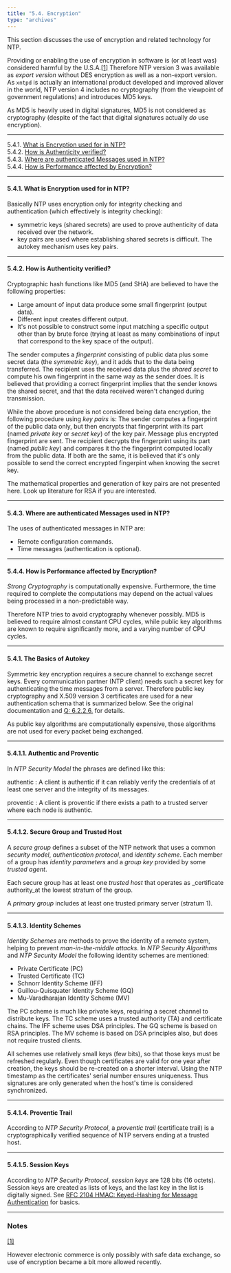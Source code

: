 ```yaml
---
title: "5.4. Encryption"
type: "archives"
---
```


This section discusses the use of encryption and related technology for NTP.

Providing or enabling the use of encryption in software is (or at least was) considered harmful by the U.S.A.[<span class="footnote">[1]</span>](NTP-s-algo-crypt.htm#FTN.AEN2521) Therefore NTP version 3 was available as _export version_ without DES encryption as well as a non-export version. As `xntpd` is actually an international product developed and improved allover in the world, NTP version 4 includes no cryptography (from the viewpoint of government regulations) and introduces MD5 keys.

As MD5 is heavily used in digital signatures, MD5 is not considered as cryptography (despite of the fact that digital signatures actually _do_ use encryption).

* * *

5.4.1. [What is Encryption used for in NTP?](#what-is-encryption-used-for-in-ntp)  
5.4.2. [How is Authenticity verified?](#how-is-authenticity-verified)  
5.4.3. [Where are authenticated Messages used in NTP?](#where-are-authenticated-messages-used-in-ntp)  
5.4.4. [How is Performance affected by Encryption?](#how-is-performance-affected-by-encryption)

* * *

#### 5.4.1. What is Encryption used for in NTP?

Basically NTP uses encryption only for integrity checking and authentication (which effectively is integrity checking):

* symmetric keys (shared secrets) are used to prove authenticity of data received over the network.
* key pairs are used where establishing shared secrets is difficult. The autokey mechanism uses key pairs.

* * *

#### 5.4.2. How is Authenticity verified?

Cryptographic hash functions like MD5 (and SHA) are believed to have the following properties:

* Large amount of input data produce some small fingerprint (output data).
* Different input creates different output.
* It's not possible to construct some input matching a specific output other than by brute force (trying at least as many combinations of input that correspond to the key space of the output).

The sender computes a _fingerprint_ consisting of public data plus some secret data (the _symmetric key_), and it adds that to the data being transferred. The recipient uses the received data plus the _shared secret_ to compute his own fingerprint in the same way as the sender does. It is believed that providing a correct fingerprint implies that the sender knows the shared secret, and that the data received weren't changed during transmission.

While the above procedure is not considered being data encryption, the following procedure using _key pairs_ is: The sender computes a fingerprint of the public data only, but then encrypts that fingerprint with its part (named _private key_ or _secret key_) of the key pair. Message plus encrypted fingerprint are sent. The recipient decrypts the fingerprint using its part (named _public key_) and compares it tho the fingerprint computed locally from the public data. If both are the same, it is believed that it's only possible to send the correct encrypted fingerpint when knowing the secret key.

The mathematical properties and generation of key pairs are not presented here. Look up literature for RSA if you are interested.

* * *

#### 5.4.3. Where are authenticated Messages used in NTP?

The uses of authenticated messages in NTP are:

* Remote configuration commands.
* Time messages (authentication is optional).

* * *

#### 5.4.4. How is Performance affected by Encryption?

_Strong Cryptography_ is computationally expensive. Furthermore, the time required to complete the computations may depend on the actual values being processed in a non-predictable way.

Therefore NTP tries to avoid cryptography whenever possibly. MD5 is believed to require almost constant CPU cycles, while public key algorithms are known to require significantly more, and a varying number of CPU cycles.

* * *

#### 5.4.1. The Basics of Autokey

Symmetric key encryption requires a secure channel to exchange secret keys. Every communication partner (NTP client) needs such a secret key for authenticating the time messages from a server. Therefore public key cryptography and X.509 version 3 certificates are used for a new authentication schema that is summarized below. See the original documentation and [Q: 6.2.2.6.](NTP-s-config-adv.htm#Q-CONFIG-ADV-AUTH-AUTOKEY) for details.

As public key algorithms are computationally expensive, those algorithms are not used for every packet being exchanged.

* * *

#### 5.4.1.1. Authentic and Proventic

In _NTP Security Model_ the phrases are defined like this:

authentic
: A client is authentic if it can reliably verify the credentials of at least one server and the integrity of its messages.

proventic
: A client is proventic if there exists a path to a trusted server where each node is authentic.

* * *

#### 5.4.1.2. Secure Group and Trusted Host

A _secure group_ defines a subset of the NTP network that uses a common _security model_, _authentication protocol_, and _identity scheme_. Each member of a group has _identity parameters_ and a _group key_ provided by some _trusted agent_.

Each secure group has at least one _trusted host_ that operates as _certificate authority_at the lowest stratum of the group.

A _primary group_ includes at least one trusted primary server (stratum 1).

* * *

#### 5.4.1.3. Identity Schemes

_Identity Schemes_ are methods to prove the identity of a remote system, helping to prevent _man-in-the-middle attacks_. In _NTP Security Algorithms_ and _NTP Security Model_ the following identity schemes are mentioned:

* Private Certificate (PC)
* Trusted Certificate (TC)
* Schnorr Identity Scheme (IFF)
* Guillou-Quisquater Identity Scheme (GQ)
* Mu-Varadharajan Identity Scheme (MV)

The PC scheme is much like private keys, requiring a secret channel to distribute keys. The TC scheme uses a trusted authority (TA) and certificate chains. The IFF scheme uses DSA principles. The GQ scheme is based on RSA principles. The MV scheme is based on DSA principles also, but does not require trusted clients.

All schemes use relatively small keys (few bits), so that those keys must be refreshed regularly. Even though certificates are valid for one year after creation, the keys should be re-created on a shorter interval. Using the NTP timestamp as the certificates' serial number ensures uniqueness. Thus signatures are only generated when the host's time is considered synchronized.

* * *

#### 5.4.1.4. Proventic Trail

According to _NTP Security Protocol_, a _proventic trail_ (certificate trail) is a cryptographically verified sequence of NTP servers ending at a trusted host.

* * *

#### 5.4.1.5. Session Keys

According to _NTP Security Protocol_, _session keys_ are 128 bits (16 octets). Session keys are created as lists of keys, and the last key in the list is digitally signed. See [RFC 2104 HMAC: Keyed-Hashing for Message Authentication]() for basics.

* * *

### Notes

[<span class="footnote">[1]</span>](NTP-s-algo-crypt.htm#AEN2521)

However electronic commerce is only possibly with safe data exchange, so use of encryption became a bit more allowed recently.